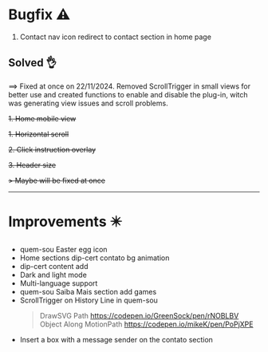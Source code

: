 # Bugfix :warning: #

1. Contact nav icon redirect to contact section in home page 

## Solved :ok_hand: ##

&xrArr; Fixed at once on 22/11/2024. Removed ScrollTrigger in small views for better use and created functions to enable and disable the plug-in, witch was generating view issues and scroll problems.  

~~1. Home mobile view~~
    
   ~~1. Horizontal scroll~~ 
    
   ~~2. Click instruction overlay~~
    
   ~~3. Header size~~
    
   ~~> Maybe will be fixed at once~~

---

# Improvements :eight_pointed_black_star: #

* quem-sou Easter egg icon
* Home sections dip-cert contato bg animation 
* dip-cert content add
* Dark and light mode
* Multi-language support 
* quem-sou Saiba Mais section add games  
* ScrollTrigger on History Line in quem-sou
    > DrawSVG Path https://codepen.io/GreenSock/pen/rNOBLBV
    > Object Along MotionPath https://codepen.io/mikeK/pen/PoPjXPE
* Insert a box with a message sender on the contato section 

